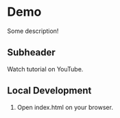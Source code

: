  # Demo
 
 Some description!

 ## Subheader

 Watch tutorial on YouTube.

## Local Development

1. Open index.html on your browser.